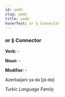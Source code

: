 ```yaml
---
id: yodo
slug: yodo
title: yodo
hoverText: or § Connector
---
```


### or § Connector

**Verb**: -

**Noun**: -

**Modifier**: -

Azerbaijani ya da [jɑ dɑ]

*Turkic Language Family*